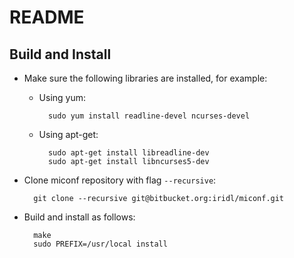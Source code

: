 # README

## Build and Install

* Make sure the following libraries are installed, for example:

    * Using yum:

            sudo yum install readline-devel ncurses-devel

    * Using apt-get:

            sudo apt-get install libreadline-dev
            sudo apt-get install libncurses5-dev
	

* Clone miconf repository with flag `--recursive`:

        git clone --recursive git@bitbucket.org:iridl/miconf.git

* Build and install as follows:

        make
        sudo PREFIX=/usr/local install

